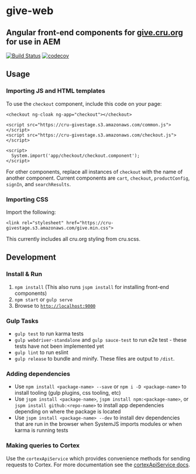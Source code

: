# give-web
## Angular front-end components for [give.cru.org](https://give.cru.org) for use in AEM

[![Build Status](https://travis-ci.org/CruGlobal/give-web.svg?branch=master)](https://travis-ci.org/CruGlobal/give-web)
[![codecov](https://codecov.io/gh/CruGlobal/give-web/branch/master/graph/badge.svg)](https://codecov.io/gh/CruGlobal/give-web)

## Usage

### Importing JS and HTML templates

To use the `checkout` component, include this code on your page:
```
<checkout ng-cloak ng-app="checkout"></checkout>

<script src="https://cru-givestage.s3.amazonaws.com/common.js"></script>
<script src="https://cru-givestage.s3.amazonaws.com/checkout.js"></script>

<script>
  System.import('app/checkout/checkout.component');
</script>
```

For other components, replace all instances of `checkout` with the name of another component. Current components are `cart`, `checkout`, `productConfig`, `signIn`, and `searchResults`.

### Importing CSS

Import the following:
```
<link rel="stylesheet" href="https://cru-givestage.s3.amazonaws.com/give.min.css">
```
This currently includes all cru.org styling from cru.scss.

## Development

### Install & Run

1. `npm install` (This also runs `jspm install` for installing front-end components)
2. `npm start` or `gulp serve`
3. Browse to [`http://localhost:9000`](http://localhost:9000)

### Gulp Tasks

- `gulp test` to run karma tests
- `gulp webdriver-standalone` and `gulp sauce-test` to run e2e test - these tests have not been implemented yet
- `gulp lint` to run eslint
- `gulp release` to bundle and minify. These files are output to `/dist`.

### Adding dependencies

- Use `npm install <package-name> --save` or `npm i -D <package-name>` to install tooling (gulp plugins, css tooling, etc)
- Use `jspm install <package-name>`, `jspm install npm:<package-name>`, or `jspm install github:<repo-name>` to install app dependencies depending on where the package is located
- Use `jspm install <package-name> --dev` to install dev dependencies that are run in the browser when SystemJS imports modules or when karma is running tests

### Making queries to Cortex
Use the `cortexApiService` which provides convenience methods for sending requests to Cortex. For more documentation see the [cortexApiService docs](docs/cortexApiService.md).
